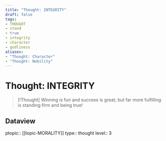 ```yaml
---
title: "Thought: INTEGRITY"
draft: false
tags:
- THOUGHT
- stand
- true
- integrity
- character
- godliness
aliases:
- "Thought: Character"
- "Thought: Nobility"
---
```

# Thought: INTEGRITY
> [!Thought]
> Winning is fun and success is great; but far more fulfilling is standing firm and being true!

## Dataview
ptopic:: [[topic-MORALITY]]
type:: thought
level:: 3
